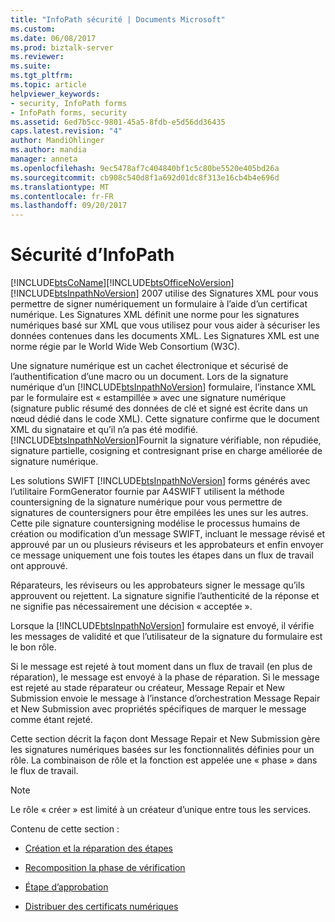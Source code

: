 ```yaml
---
title: "InfoPath sécurité | Documents Microsoft"
ms.custom: 
ms.date: 06/08/2017
ms.prod: biztalk-server
ms.reviewer: 
ms.suite: 
ms.tgt_pltfrm: 
ms.topic: article
helpviewer_keywords:
- security, InfoPath forms
- InfoPath forms, security
ms.assetid: 6ed7b5cc-9801-45a5-8fdb-e5d56dd36435
caps.latest.revision: "4"
author: MandiOhlinger
ms.author: mandia
manager: anneta
ms.openlocfilehash: 9ec5478af7c404840bf1c5c80be5520e405bd26a
ms.sourcegitcommit: cb908c540d8f1a692d01dc8f313e16cb4b4e696d
ms.translationtype: MT
ms.contentlocale: fr-FR
ms.lasthandoff: 09/20/2017
---
```

# <a name="infopath-security"></a>Sécurité d’InfoPath
[!INCLUDE[btsCoName](../../includes/btsconame-md.md)][!INCLUDE[btsOfficeNoVersion](../../includes/btsofficenoversion-md.md)] [!INCLUDE[btsInpathNoVersion](../../includes/btsinpathnoversion-md.md)] 2007 utilise des Signatures XML pour vous permettre de signer numériquement un formulaire à l’aide d’un certificat numérique. Les Signatures XML définit une norme pour les signatures numériques basé sur XML que vous utilisez pour vous aider à sécuriser les données contenues dans les documents XML. Les Signatures XML est une norme régie par le World Wide Web Consortium (W3C).  
  
 Une signature numérique est un cachet électronique et sécurisé de l’authentification d’une macro ou un document. Lors de la signature numérique d’un [!INCLUDE[btsInpathNoVersion](../../includes/btsinpathnoversion-md.md)] formulaire, l’instance XML par le formulaire est « estampillée » avec une signature numérique (signature public résumé des données de clé et signé est écrite dans un nœud dédié dans le code XML). Cette signature confirme que le document XML du signataire et qu’il n’a pas été modifié. [!INCLUDE[btsInpathNoVersion](../../includes/btsinpathnoversion-md.md)]Fournit la signature vérifiable, non répudiée, signature partielle, cosigning et contresignant prise en charge améliorée de signature numérique.  
  
 Les solutions SWIFT [!INCLUDE[btsInpathNoVersion](../../includes/btsinpathnoversion-md.md)] forms générés avec l’utilitaire FormGenerator fournie par A4SWIFT utilisent la méthode countersigning de la signature numérique pour vous permettre de signatures de countersigners pour être empilées les unes sur les autres. Cette pile signature countersigning modélise le processus humains de création ou modification d’un message SWIFT, incluant le message révisé et approuvé par un ou plusieurs réviseurs et les approbateurs et enfin envoyer ce message uniquement une fois toutes les étapes dans un flux de travail ont approuvé.  
  
 Réparateurs, les réviseurs ou les approbateurs signer le message qu’ils approuvent ou rejettent. La signature signifie l’authenticité de la réponse et ne signifie pas nécessairement une décision « acceptée ».  
  
 Lorsque la [!INCLUDE[btsInpathNoVersion](../../includes/btsinpathnoversion-md.md)] formulaire est envoyé, il vérifie les messages de validité et que l’utilisateur de la signature du formulaire est le bon rôle.  
  
 Si le message est rejeté à tout moment dans un flux de travail (en plus de réparation), le message est envoyé à la phase de réparation. Si le message est rejeté au stade réparateur ou créateur, Message Repair et New Submission envoie le message à l’instance d’orchestration Message Repair et New Submission avec propriétés spécifiques de marquer le message comme étant rejeté.  
  
 Cette section décrit la façon dont Message Repair et New Submission gère les signatures numériques basées sur les fonctionnalités définies pour un rôle. La combinaison de rôle et la fonction est appelée une « phase » dans le flux de travail.  
  
> [!NOTE]
>  Le rôle « créer » est limité à un créateur d’unique entre tous les services.  
  
 Contenu de cette section :  
  
-   [Création et la réparation des étapes](../../adapters-and-accelerators/accelerator-swift/creating-and-repairing-stages.md)  
  
-   [Recomposition la phase de vérification](../../adapters-and-accelerators/accelerator-swift/rekey-verification-stage.md)  
  
-   [Étape d’approbation](../../adapters-and-accelerators/accelerator-swift/approval-stage.md)  
  
-   [Distribuer des certificats numériques](../../adapters-and-accelerators/accelerator-swift/distributing-digital-certificates.md)